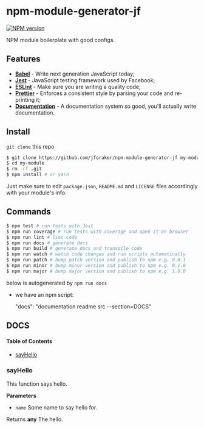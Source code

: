 # npm-module-generator-jf

[![NPM version](https://img.shields.io/npm/v/npm-module-generator-jf.svg?style=flat-square)](https://npmjs.org/package/npm-module-generator-jf)

NPM module boilerplate with good configs.

## Features

-   [**Babel**](https://babeljs.io/) - Write next generation JavaScript today;
-   [**Jest**](https://facebook.github.io/jest) - JavaScript testing framework used by Facebook;
-   [**ESLint**](http://eslint.org/) - Make sure you are writing a quality code;
-   [**Prettier**](https://prettier.io/) - Enforces a consistent style by parsing your code and re-printing it;
-   [**Documentation**](http://documentation.js.org/) - A documentation system so good, you'll actually write documentation.

## Install

`git clone` this repo

```sh
$ git clone https://github.com/jforaker/npm-module-generator-jf my-module
$ cd my-module
$ rm -rf .git
$ npm install # or yarn
```

Just make sure to edit `package.json`, `README.md` and `LICENSE` files accordingly with your module's info.

## Commands

```sh
$ npm test # run tests with Jest
$ npm run coverage # run tests with coverage and open it on browser
$ npm run lint # lint code
$ npm run docs # generate docs
$ npm run build # generate docs and transpile code
$ npm run watch # watch code changes and run scripts automatically
$ npm run patch # bump patch version and publish to npm e.g. 0.0.1
$ npm run minor # bump minor version and publish to npm e.g. 0.1.0
$ npm run major # bump major version and publish to npm e.g. 1.0.0
```

below is autogenerated by `npm run docs`

-   we have an npm script:


    "docs": "documentation readme src --section=DOCS"

## DOCS

<!-- Generated by documentation.js. Update this documentation by updating the source code. -->

#### Table of Contents

-   [sayHello](#sayhello)

### sayHello

This function says hello.

**Parameters**

-   `name`  Some name to say hello for.

Returns **any** The hello.

